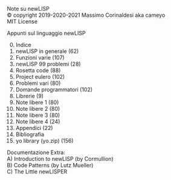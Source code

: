 Note su newLISP  
© copyright 2019-2020-2021 Massimo Corinaldesi aka cameyo  
MIT License  

Appunti sul linguaggio newLISP

00) Indice
01) newLISP in generale (62)
02) Funzioni varie (107)
03) newLISP 99 problemi (28)
04) Rosetta code (88)
05) Project eulero (102)
06) Problemi vari (80)
07) Domande programmatori (102)
08) Librerie (9)
09) Note libere 1 (80)
10) Note libere 2 (80)
11) Note libere 3 (80)
12) Note libere 4 (24)
13) Appendici (22)
14) Bibliografia
99) yo library (yo.zip) (156)

Documentazione Extra:  
A) Introduction to newLISP (by Cormullion)  
B) Code Patterns (by Lutz Mueller)  
C) The Little newLISPER  
